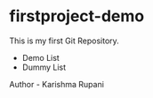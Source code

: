 # firstproject-demo
This is my first Git Repository.
<br>
<ul>
<li> Demo List</li>
<li> Dummy List</li>
</ul>
Author - Karishma Rupani


